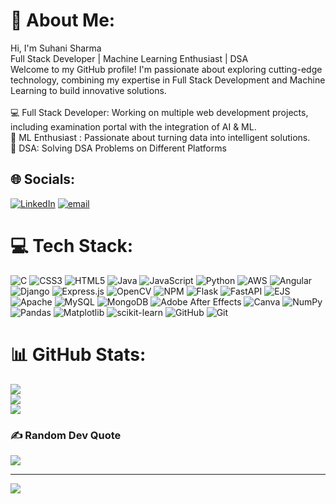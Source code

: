 # 💫 About Me:
Hi, I'm Suhani Sharma<br>Full Stack Developer | Machine Learning Enthusiast | DSA<br>Welcome to my GitHub profile! I'm passionate about exploring cutting-edge technology, combining my expertise in Full Stack Development and Machine Learning to build innovative solutions.<br><br>💻 Full Stack Developer: Working on multiple web development projects, including examination portal with the integration of AI & ML.<br>🤖 ML Enthusiast : Passionate about turning data into intelligent solutions.<br>🤖 DSA: Solving DSA Problems on Different Platforms


## 🌐 Socials:
[![LinkedIn](https://img.shields.io/badge/LinkedIn-%230077B5.svg?logo=linkedin&logoColor=white)](https://linkedin.com/in/suhanisharma07) [![email](https://img.shields.io/badge/Email-D14836?logo=gmail&logoColor=white)](mailto:suhanisharma1578@gmail.com) 

# 💻 Tech Stack:
![C](https://img.shields.io/badge/c-%2300599C.svg?style=flat&logo=c&logoColor=white) ![CSS3](https://img.shields.io/badge/css3-%231572B6.svg?style=flat&logo=css3&logoColor=white) ![HTML5](https://img.shields.io/badge/html5-%23E34F26.svg?style=flat&logo=html5&logoColor=white) ![Java](https://img.shields.io/badge/java-%23ED8B00.svg?style=flat&logo=openjdk&logoColor=white) ![JavaScript](https://img.shields.io/badge/javascript-%23323330.svg?style=flat&logo=javascript&logoColor=%23F7DF1E) ![Python](https://img.shields.io/badge/python-3670A0?style=flat&logo=python&logoColor=ffdd54) ![AWS](https://img.shields.io/badge/AWS-%23FF9900.svg?style=flat&logo=amazon-aws&logoColor=white) ![Angular](https://img.shields.io/badge/angular-%23DD0031.svg?style=flat&logo=angular&logoColor=white) ![Django](https://img.shields.io/badge/django-%23092E20.svg?style=flat&logo=django&logoColor=white) ![Express.js](https://img.shields.io/badge/express.js-%23404d59.svg?style=flat&logo=express&logoColor=%2361DAFB) ![OpenCV](https://img.shields.io/badge/opencv-%23white.svg?style=flat&logo=opencv&logoColor=white) ![NPM](https://img.shields.io/badge/NPM-%23CB3837.svg?style=flat&logo=npm&logoColor=white) ![Flask](https://img.shields.io/badge/flask-%23000.svg?style=flat&logo=flask&logoColor=white) ![FastAPI](https://img.shields.io/badge/FastAPI-005571?style=flat&logo=fastapi) ![EJS](https://img.shields.io/badge/ejs-%23B4CA65.svg?style=flat&logo=ejs&logoColor=black) ![Apache](https://img.shields.io/badge/apache-%23D42029.svg?style=flat&logo=apache&logoColor=white) ![MySQL](https://img.shields.io/badge/mysql-4479A1.svg?style=flat&logo=mysql&logoColor=white) ![MongoDB](https://img.shields.io/badge/MongoDB-%234ea94b.svg?style=flat&logo=mongodb&logoColor=white) ![Adobe After Effects](https://img.shields.io/badge/Adobe%20After%20Effects-9999FF.svg?style=flat&logo=Adobe%20After%20Effects&logoColor=white) ![Canva](https://img.shields.io/badge/Canva-%2300C4CC.svg?style=flat&logo=Canva&logoColor=white) ![NumPy](https://img.shields.io/badge/numpy-%23013243.svg?style=flat&logo=numpy&logoColor=white) ![Pandas](https://img.shields.io/badge/pandas-%23150458.svg?style=flat&logo=pandas&logoColor=white) ![Matplotlib](https://img.shields.io/badge/Matplotlib-%23ffffff.svg?style=flat&logo=Matplotlib&logoColor=black) ![scikit-learn](https://img.shields.io/badge/scikit--learn-%23F7931E.svg?style=flat&logo=scikit-learn&logoColor=white) ![GitHub](https://img.shields.io/badge/github-%23121011.svg?style=flat&logo=github&logoColor=white) ![Git](https://img.shields.io/badge/git-%23F05033.svg?style=flat&logo=git&logoColor=white)
# 📊 GitHub Stats:
![](https://github-readme-stats.vercel.app/api?username=SuhaniSharma07&theme=merko&hide_border=false&include_all_commits=false&count_private=false)<br/>
![](https://github-readme-streak-stats.herokuapp.com/?user=SuhaniSharma07&theme=merko&hide_border=false)<br/>
![](https://github-readme-stats.vercel.app/api/top-langs/?username=SuhaniSharma07&theme=merko&hide_border=false&include_all_commits=false&count_private=false&layout=compact)

### ✍️ Random Dev Quote
![](https://quotes-github-readme.vercel.app/api?type=horizontal&theme=merko)

---
[![](https://visitcount.itsvg.in/api?id=SuhaniSharma07&icon=0&color=3)](https://visitcount.itsvg.in)

<!-- Proudly created with GPRM ( https://gprm.itsvg.in ) -->
